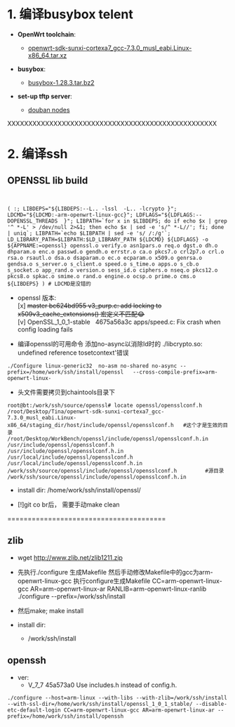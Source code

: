 # 1. 编译busybox telent
- __OpenWrt toolchain__:
  - [openwrt-sdk-sunxi-cortexa7_gcc-7.3.0_musl_eabi.Linux-x86_64.tar.xz](https://downloads.lede-project.org/snapshots/targets/sunxi/cortexa7/openwrt-sdk-sunxi-cortexa7_gcc-7.3.0_musl_eabi.Linux-x86_64.tar.xz)
- __busybox__:
  - [busybox-1.28.3.tar.bz2](https://busybox.net/downloads/busybox-1.28.3.tar.bz2)
  
- __set-up tftp server__:
  - [douban nodes](https://www.douban.com/note/668318511/)




XXXXXXXXXXXXXXXXXXXXXXXXXXXXXXXXXXXXXXXXXXXXXXXXXX
# 2. 编译ssh


## OPENSSL lib build
```


( :; LIBDEPS="${LIBDEPS:--L.. -lssl  -L.. -lcrypto }"; LDCMD="${LDCMD:-arm-openwrt-linux-gcc}"; LDFLAGS="${LDFLAGS:--DOPENSSL_THREADS  }"; LIBPATH=`for x in $LIBDEPS; do if echo $x | grep '^ *-L' > /dev/null 2>&1; then echo $x | sed -e 's/^ *-L//'; fi; done | uniq`; LIBPATH=`echo $LIBPATH | sed -e 's/ /:/g'`; LD_LIBRARY_PATH=$LIBPATH:$LD_LIBRARY_PATH ${LDCMD} ${LDFLAGS} -o ${APPNAME:=openssl} openssl.o verify.o asn1pars.o req.o dgst.o dh.o dhparam.o enc.o passwd.o gendh.o errstr.o ca.o pkcs7.o crl2p7.o crl.o rsa.o rsautl.o dsa.o dsaparam.o ec.o ecparam.o x509.o genrsa.o gendsa.o s_server.o s_client.o speed.o s_time.o apps.o s_cb.o s_socket.o app_rand.o version.o sess_id.o ciphers.o nseq.o pkcs12.o pkcs8.o spkac.o smime.o rand.o engine.o ocsp.o prime.o cms.o ${LIBDEPS} ) # LDCMD是没错的
```


- openssl 版本:  
[x] ~~master    bc624bd955 v3_purp.c: add locking to x509v3_cache_extensions() 宏定义不匹配😂~~   
[v] OpenSSL_1_0_1-stable    4675a56a3c apps/speed.c: Fix crash when config loading fails

- 编译openssl的可用命令 添加no-async以消除ld时的 ./libcrypto.so: undefined reference tosetcontext'错误
```
./Configure linux-generic32  no-asm no-shared no-async --prefix=/home/work/ssh/install/openssl   --cross-compile-prefix=arm-openwrt-linux-
```


- 头文件需要拷贝到chaintools目录下
```
root@bt:/work/ssh/source/openssl# locate openssl/opensslconf.h
/root/Desktop/Tina/openwrt-sdk-sunxi-cortexa7_gcc-7.3.0_musl_eabi.Linux-x86_64/staging_dir/host/include/openssl/opensslconf.h   #这个才是生效的目录
/root/Desktop/WorkBench/openssl/include/openssl/opensslconf.h.in
/usr/include/openssl/opensslconf.h
/usr/include/openssl/opensslconf.h.in
/usr/local/include/openssl/opensslconf.h
/usr/local/include/openssl/opensslconf.h.in
/work/ssh/source/openssl/include/openssl/opensslconf.h         #源目录
/work/ssh/source/openssl/include/openssl/opensslconf.h.in
```

- install dir:  /home/work/ssh/install/openssl/


- [!]git co br后， 需要手动make clean

=======================================



## zlib

- wget http://www.zlib.net/zlib1211.zip

- 先执行./configure 生成Makefile 然后手动修改Makefile中的gcc为arm-openwrt-linux-gcc
执行configure生成Makefile
CC=arm-openwrt-linux-gcc  AR=arm-openwrt-linux-ar RANLIB=arm-openwrt-linux-ranlib ./configure  --prefix=/work/ssh/install


- 然后make; make install

- install dir:
    - /work/ssh/install



## openssh
- ver: 
  - V_7_7                   45a573a0 Use includes.h instead of config.h.
```
./configure --host=arm-linux --with-libs --with-zlib=/work/ssh/install --with-ssl-dir=/home/work/ssh/install/openssl_1_0_1_stable/ --disable-etc-default-login CC=arm-openwrt-linux-gcc AR=arm-openwrt-linux-ar --prefix=/home/work/ssh/install/openssh
```

